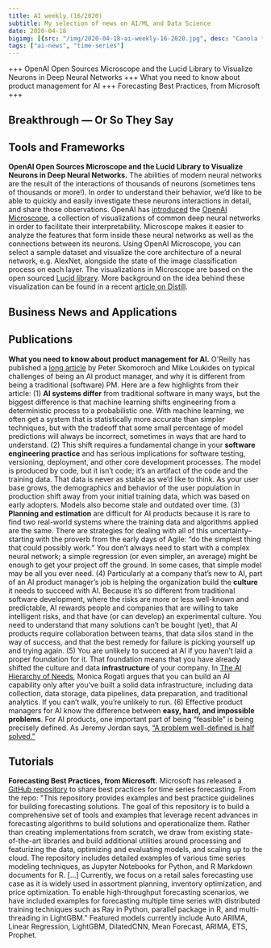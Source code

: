 ```yaml
---
title: AI weekly (16/2020)
subtitle: My selection of news on AI/ML and Data Science
date: 2020-04-18
bigimg: [{src: "/img/2020-04-18-ai-weekly-16-2020.jpg", desc: "Canola field (Berlin 2020)"}]
tags: ["ai-news", "time-series"]
---
```



+++ OpenAI Open Sources Microscope and the Lucid Library to Visualize Neurons in Deep Neural Networks +++ What you need to know about product management for AI +++ Forecasting Best Practices, from Microsoft +++


 
<!--more-->



## Breakthrough &mdash; Or So They Say

 
 


## Tools and Frameworks

**OpenAI Open Sources Microscope and the Lucid Library to Visualize Neurons in Deep Neural Networks.** The abilities of modern neural networks are the result of the interactions of thousands of neurons (sometimes tens of thousands or more!). In order to understand their behavior, we’d like to be able to quickly and easily investigate these neurons interactions in detail, and share those observations. OpenAI has [introduced](https://openai.com/blog/microscope/) the [OpenAI Microscope](https://microscope.openai.com/about), a collection of visualizations of common deep neural networks in order to facilitate their interpretability. Microscope makes it easier to analyze the features that form inside these neural networks as well as the connections between its neurons. Using OpenAI Microscope, you can select a sample dataset and visualize the core architecture of a neural network, e.g. AlexNet, alongside the state of the image classification process on each layer. The visualizations in Microscope are based on the open sourced [Lucid library](https://github.com/tensorflow/lucid/). More background on the idea behind these visualization can be found in a recent [article on Distill](https://distill.pub/2020/circuits/zoom-in/).


## Business News and Applications






## Publications

**What you need to know about product management for AI.** O'Reilly has published a [long article](https://www.oreilly.com/radar/what-you-need-to-know-about-product-management-for-ai/) by Peter Skomoroch and Mike Loukides on typical challenges of being an AI product manager, and why it is different from being a traditional (software) PM. Here are a few highlights from their article: (1) **AI systems differ** from traditional software in many ways, but the biggest difference is that machine learning shifts engineering from a deterministic process to a probabilistic one. With machine learning, we often get a system that is statistically more accurate than simpler techniques, but with the tradeoff that some small percentage of model predictions will always be incorrect, sometimes in ways that are hard to understand. (2) This shift requires a fundamental change in your **software engineering practice** and has serious implications for software testing, versioning, deployment, and other core development processes. The model is produced by code, but it isn’t code; it’s an artifact of the code and the training data. That data is never as stable as we’d like to think. As your user base grows, the demographics and behavior of the user population in production shift away from your initial training data, which was based on early adopters. Models also become stale and outdated over time. (3) **Planning and estimation** are difficult for AI products because it is rare to find two real-world systems where the training data and algorithms applied are the same. There are strategies for dealing with all of this uncertainty–starting with the proverb from the early days of Agile: “do the simplest thing that could possibly work.” You don’t always need to start with a complex neural network; a simple regression (or even simpler, an average) might be enough to get your project off the ground. In some cases, that simple model may be all you ever need. (4) Particularly at a company that’s new to AI, part of an AI product manager’s job is helping the organization build the **culture** it needs to succeed with AI. Because it’s so different from traditional software development, where the risks are more or less well-known and predictable, AI rewards people and companies that are willing to take intelligent risks, and that have (or can develop) an experimental culture. You need to understand that many solutions can’t be bought (yet), that AI products require collaboration between teams, that data silos stand in the way of success, and that the best remedy for failure is picking yourself up and trying again. (5) You are unlikely to succeed at AI if you haven’t laid a proper foundation for it. That foundation means that you have already shifted the culture and data **infrastructure** of your company. In [The AI Hierarchy of Needs](https://hackernoon.com/the-ai-hierarchy-of-needs-18f111fcc007), Monica Rogati argues that you can build an AI capability only after you’ve built a solid data infrastructure, including data collection, data storage, data pipelines, data preparation, and traditional analytics. If you can’t walk, you’re unlikely to run. (6) Effective product managers for AI know the difference between **easy, hard, and impossible problems**. For AI products, one important part of being “feasible” is being precisely defined. As Jeremy Jordan says, [“A problem well-defined is half solved.”](https://www.jeremyjordan.me/ml-requirements/)



## Tutorials

**Forecasting Best Practices, from Microsoft.** Microsoft has released a [GitHub repository](https://github.com/microsoft/forecasting) to share best practices for time series forecasting. From the repo: "This repository provides examples and best practice guidelines for building forecasting solutions. The goal of this repository is to build a comprehensive set of tools and examples that leverage recent advances in forecasting algorithms to build solutions and operationalize them. Rather than creating implementations from scratch, we draw from existing state-of-the-art libraries and build additional utilities around processing and featurizing the data, optimizing and evaluating models, and scaling up to the cloud. The repository includes detailed examples of various time series modeling techniques, as Jupyter Notebooks for Python, and R Markdown documents for R. [...] Currently, we focus on a retail sales forecasting use case as it is widely used in assortment planning, inventory optimization, and price optimization. To enable high-throughput forecasting scenarios, we have included examples for forecasting multiple time series with distributed training techniques such as Ray in Python, parallel package in R, and multi-threading in LightGBM." Featured models currently include Auto ARIMA, Linear Regression, LightGBM, DilatedCNN, Mean Forecast, ARIMA, ETS, Prophet.